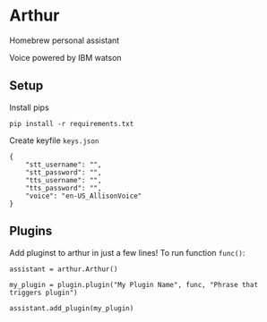 # Arthur

Homebrew personal assistant

Voice powered by IBM watson

## Setup

Install pips

```
pip install -r requirements.txt

```

Create keyfile `keys.json`

```
{
	"stt_username": "",
	"stt_password": "",
	"tts_username": "",
	"tts_password": "",
	"voice": "en-US_AllisonVoice"
}
```

## Plugins

Add pluginst to arthur in just a few lines! To run function `func()`:

```
assistant = arthur.Arthur()

my_plugin = plugin.plugin("My Plugin Name", func, "Phrase that triggers plugin") 
	
assistant.add_plugin(my_plugin)

```